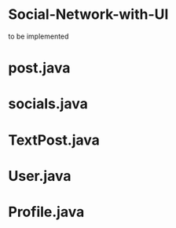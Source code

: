 # Social-Network-with-UI

to be implemented
# post.java     


# socials.java 
	
# TextPost.java

# User.java
    

# Profile.java